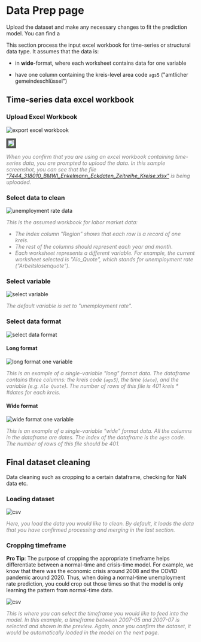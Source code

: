 # Data Prep page

Upload the dataset and make any necessary changes to fit the prediction model. You can find a 

<!-- ## Reshape and merge datasets -->

<!-- This section process data differently for excel or csv files, and for time-series or structural data type. It assumes that:

- **time-series** data are in **wide**-format **excel** workbooks, where each worksheet contains data for one variable

- **structural** data are in **long**-format **csv** files, where each row is a record of one kreis, and each column is one variable

- both assumes to have one column containing the kreis-level area code `ags5` ("amtlicher gemeindeschlüssel") -->

This section process the input excel workbook for time-series or structural data type. It assumes that the data is:

- in **wide**-format, where each worksheet contains data for one variable

- have one column containing the kreis-level area code `ags5` ("amtlicher gemeindeschlüssel")

## Time-series data excel workbook

<!-- ### Error Handling

![error 1](../prep_screenshots/error1.png)

When you open up the page, you will likely be facing this error. No worries, that just means you haven't uploaded a data yet! -->

### Upload Excel Workbook

![export excel workbook](../prep_screenshots/export_excel.JPG)

<img src="../prep_screenshots/export_excel.JPG" style="border: 5px solid #555;">

<span style="color:gray">*When you confirm that you are using an excel workbook containing time-series data, you are prompted to upload the data. In this sample screenshot, you can see that the file ["7444_318010_BMWI_Enkelmann_Eckdaten_Zeitreihe_Kreise.xlsx"](../../data/7444_318010_BMWI_Enkelmann_Eckdaten_Zeitreihe_Kreise.xlsx) is being uploaded.*</span>

### Select data to clean

<!-- Because each data is formatted differently in the excel workbook, we created different cleaners for different data. Select the appropriate cleaner based on the data input. Currently, we support:  -->

<!-- ![select cleanerclass](../prep_screenshots/select_cleaner.png) -->

<!-- - `Unemployment rate` (labor market data, containing unemployment rate information)  -->

![unemployment rate data](../prep_screenshots/alq_data.png)

<i>
<p style="color:gray">This is the assumed workbook for labor market data:</p>
<ul style="color:gray">
    <li> The index column "Region" shows that each row is a record of one kreis.
    <li> The rest of the columns should represent each year and month.
    <li> Each worksheet represents a different variable. For example, the current worksheet selected is "Alo_Quote", which stands for unemployment rate ("Arbeitslosenquote"). 
</ul>
</i>

<!-- - `GDP` (GDP data, containing kreis-level GDP breakdown)

![gdp data](../prep_screenshots/gdp_data.png)

<i>
<p style="color:gray">This is the assumed workbook for GDP data:</p>
<ul style="color:gray">
    <li> The index column is "Regional-schlüssel". We are looking for the ones with 5 numbers, which means they are on the kreis-level (corresponding to the "NUTS 3" column).
    <li> The rest of the columns should represent each year.
    <li> Each worksheet represents a different variable. For example, the current worksheet selected is "1.1", which according to the trailing title means gross domestic product ("bruttoinlandsprodukt"). 
</ul>
</i> -->



### Select variable

![select variable](../prep_screenshots/select_var.png)

<span style="color:gray">*The default variable is set to "unemployment rate".*</span>

<!-- <span style="color:gray">*Choose at least one variable. Choosing no variables at all would result in the IndexError above.*</span> -->

### Select data format

![select data format](../prep_screenshots/select_format.png)

#### Long format

![long format one variable](../prep_screenshots/long_one.png)

<span style="color:gray">*This is an example of a single-variable "long" format data. The dataframe contains three columns: the kreis code (`ags5`), the time (`date`), and the variable (e.g. `Alo Quote`). The number of rows of this file is 401 kreis * #dates for each kreis.*</span>

#### Wide format

![wide format one variable](../prep_screenshots/wide_one.png)

<span style="color:gray">*This is an example of a single-variable "wide" format data. All the columns in the dataframe are dates. The index of the dataframe is the `ags5` code. The number of rows of this file should be 401.*</span>




<!-- ### Merging

#### Long formats merged to one wide format

![long merged wide format](../prep_screenshots/long_merge.png)

<span style="color:gray">*Merging multiple so-called long-format-single-variable data together results in a commonly-knwown "wide format" merged file as shown above. `ags5` and `date` are the index columns. Each column afterwards represents a variable. In this example, the two columns are `SvB_AO` (Sozialversicherungspflichtig Beschäftigte -- Arbeitsort) and `Alo_Quote` (Arbeitslosenquote).*</span>

#### Wide formats merged to one long format

![wide merged long format](../prep_screenshots/wide_merge.png)

<span style="color:gray">*Merging multiple so-called wide-format-single-variable data together results in a commonly-known "long format" merged file as shown above. `ags5` and `variable` are the index columns. Each column afterwards represents a date. In this example, the two variables are `SvB_AO` and `Alo_Quote`, and they are indicated in the `variable` column.*</span>

#### Confirm merge

![confirm merge](../prep_screenshots/confirm_merge.png)

<span style="color:gray">*A preview of the merged data would be shown like the long and wide formats above. Once you confirm to use the merged data, it would be set as the default loaded dataset on the tool.*</span> -->


<!-- ## Structural data csv files

![csv](../prep_screenshots/csv.png)

<span style="color:gray">*This is a sample of a csv file the tool expects. It should at least contain `ags5`, but could also include metadata such as `ags2`, `bundesland`, `kreis` etc. Each column afterwards is a varaible.*</span>

![merge csv](../prep_screenshots/csv_merge.png)

<span style="color:gray">*A simple merge using the `ags5` column, we have a merged file of 401 rows, and the combination of all the selected columns. In this example, we merged two files, `raumordnung` and `point_of_interest`. Again, a preview of the merged file would be shownn, and once confirmed, it would be the default loaded dataset.*</span> -->


## Final dataset cleaning

Data cleaning such as cropping to a certain dataframe, checking for NaN data etc.

### Loading dataset

![csv](../prep_screenshots/load_clean.png)

<span style="color:gray">*Here, you load the data you would like to clean. By default, it loads the data that you have confirmed processing and merging in the last section.*</span>

### Cropping timeframe

**Pro Tip**: The purpose of cropping the appropriate timeframe helps differentiate between a normal-time and crisis-time model. For example, we know that there was the economic crisis around 2008 and the COVID pandemic around 2020. Thus, when doing a normal-time unemployment rate prediction, you could crop out those times so that the model is only learning the pattern from normal-time data.

![csv](../prep_screenshots/crop_time.png)

<span style="color:gray">*This is where you can select the timeframe you would like to feed into the model. In this example, a timeframe between 2007-05 and 2007-07 is selected and shown in the preview. Again, once you confirm the dataset, it would be automatically loaded in the model on the next page.*</span>